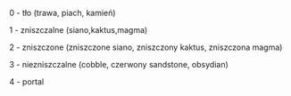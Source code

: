 0 - tło (trawa, piach, kamień)

1 - zniszczalne (siano,kaktus,magma)

2 - zniszczone (zniszczone siano, zniszczony kaktus, zniszczona magma)

3 - niezniszczalne (cobble, czerwony sandstone, obsydian)

4 - portal